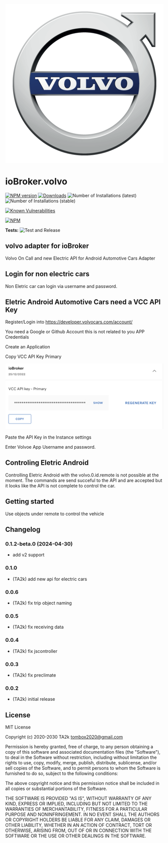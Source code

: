 ![Logo](admin/volvo.png)

# ioBroker.volvo

[![NPM version](http://img.shields.io/npm/v/iobroker.volvo.svg)](https://www.npmjs.com/package/iobroker.volvo)
[![Downloads](https://img.shields.io/npm/dm/iobroker.volvo.svg)](https://www.npmjs.com/package/iobroker.volvo)
![Number of Installations (latest)](http://iobroker.live/badges/volvo-installed.svg)
![Number of Installations (stable)](http://iobroker.live/badges/volvo-stable.svg)

[![Known Vulnerabilities](https://snyk.io/test/github/TA2k/ioBroker.volvo/badge.svg)](https://snyk.io/test/github/TA2k/ioBroker.volvo)

[![NPM](https://nodei.co/npm/iobroker.volvo.png?downloads=true)](https://nodei.co/npm/iobroker.volvo/)

**Tests:** ![Test and Release](https://github.com/TA2k/ioBroker.volvo/workflows/Test%20and%20Release/badge.svg)

## volvo adapter for ioBroker

Volvo On Call and new Electric API for Android Automotive Cars Adapter

## Login for non electric cars

Non Eletric car can login via username and password.

## Eletric Android Automotive Cars need a VCC API Key

Register/Login into
<https://developer.volvocars.com/account/>

You need a Google or Github Account this is not related to you APP Credentials

Create an Application

Copy VCC API Key Primary

![VCC ApiKey](./vccapikey.png)

Paste the API Key in the Instance settings

Enter Volvoe App Username and password.

## Controling Eletric Android

Controlling Eletric Android with the volvo.0.id.remote is not possible at the moment. The commands are send succeful to the API and are accepted but it looks like the API is not complete to control the car.

## Getting started

Use objects under remote to control the vehicle

## Changelog
### 0.1.2-beta.0 (2024-04-30)

- add v2 support

### 0.1.0

- (TA2k) add new api for electric cars

### 0.0.6

- (TA2k) fix trip object naming

### 0.0.5

- (TA2k) fix receiving data

### 0.0.4

- (TA2k) fix jscontroller

### 0.0.3

- (TA2k) fix preclimate

### 0.0.2

- (TA2k) initial release

## License

MIT License

Copyright (c) 2020-2030 TA2k <tombox2020@gmail.com>

Permission is hereby granted, free of charge, to any person obtaining a copy
of this software and associated documentation files (the "Software"), to deal
in the Software without restriction, including without limitation the rights
to use, copy, modify, merge, publish, distribute, sublicense, and/or sell
copies of the Software, and to permit persons to whom the Software is
furnished to do so, subject to the following conditions:

The above copyright notice and this permission notice shall be included in all
copies or substantial portions of the Software.

THE SOFTWARE IS PROVIDED "AS IS", WITHOUT WARRANTY OF ANY KIND, EXPRESS OR
IMPLIED, INCLUDING BUT NOT LIMITED TO THE WARRANTIES OF MERCHANTABILITY,
FITNESS FOR A PARTICULAR PURPOSE AND NONINFRINGEMENT. IN NO EVENT SHALL THE
AUTHORS OR COPYRIGHT HOLDERS BE LIABLE FOR ANY CLAIM, DAMAGES OR OTHER
LIABILITY, WHETHER IN AN ACTION OF CONTRACT, TORT OR OTHERWISE, ARISING FROM,
OUT OF OR IN CONNECTION WITH THE SOFTWARE OR THE USE OR OTHER DEALINGS IN THE
SOFTWARE.
